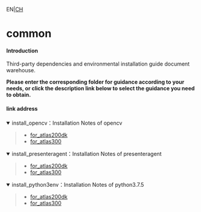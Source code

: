 EN|[CH](README.md)

# common

#### Introduction

Third-party dependencies and environmental installation guide document warehouse.

**Please enter the corresponding folder for guidance according to your needs, or click the description link below to select the guidance you need to obtain.**

#### link address


<details open><summary>install_opencv：Installation Notes of opencv</summary><blockquote>

- [for_atlas200dk](https://gitee.com/ascend/common/tree/master/install_opencv/for_atlas200dk)  
- [for_atlas300](https://gitee.com/ascend/common/tree/master/install_opencv/for_atlas300)
</blockquote></details>  

<details open><summary>install_presenteragent：Installation Notes of presenteragent</summary><blockquote>

- [for_atlas200dk](https://gitee.com/ascend/common/tree/master/install_presenteragent/for_atlas200dk)  
- [for_atlas300](https://gitee.com/ascend/common/tree/master/install_presenteragent/for_atlas300)
</blockquote></details>    

<details open><summary>install_python3env：Installation Notes of python3.7.5</summary><blockquote>

- [for_atlas200dk](https://gitee.com/ascend/common/tree/master/install_python3env/for_atlas200dk)  
- [for_atlas300]()
</blockquote></details>  
